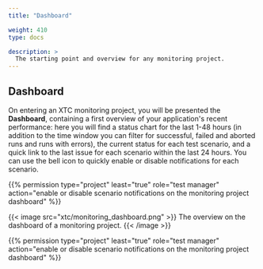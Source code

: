 ```yaml
---
title: "Dashboard"

weight: 410
type: docs

description: >
  The starting point and overview for any monitoring project.
---
```


## Dashboard

On entering an XTC monitoring project, you will be presented the **Dashboard**, containing a first overview of your application's recent performance: here you will find a status chart for the last 1-48 hours (in addition to the time window you can filter for successful, failed and aborted runs and runs with errors), the current status for each test scenario, and a quick link to the last issue for each scenario within the last 24 hours. You can use the bell icon to quickly enable or disable notifications for each scenario.

{{% permission type="project" least="true" role="test manager" action="enable or disable scenario notifications on the monitoring project dashboard" %}}

{{< image src="xtc/monitoring_dashboard.png" >}}
The overview on the dashboard of a monitoring project.
{{< /image >}}

{{% permission type="project" least="true" role="test manager" action="enable or disable scenario notifications on the monitoring project dashboard" %}}